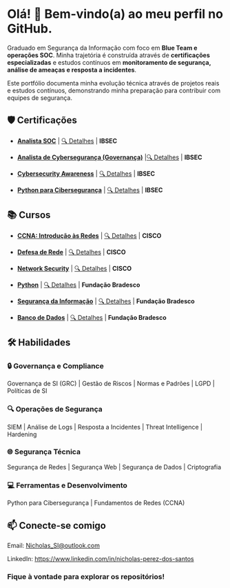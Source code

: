 # Olá! 👋 Bem-vindo(a) ao meu perfil no GitHub.

Graduado em Segurança da Informação com foco em **Blue Team e operações SOC**. 
Minha trajetória é construída através de **certificações especializadas** e 
estudos contínuos em **monitoramento de segurança, análise de ameaças 
e resposta a incidentes**.

Este portfólio documenta minha evolução técnica através de projetos reais 
e estudos contínuos, demonstrando minha preparação para contribuir com 
equipes de segurança.

## 🛡 Certificações
- [**Analista SOC**](certs/Analista_SOC.jpg) | [🔍 Detalhes](certs/SOC_info.png) | **IBSEC**

- [**Analista de Cybersegurança (Governança)**](certs/Analista_de_Cibersegurança_(Governança).jpg) |[🔍 Detalhes](certs/Governança_info.png) | **IBSEC**

- [**Cybersecurity Awareness**](certs/Boas_práticas_de_cibersegurança.jpg) | [🔍 Detalhes](certs/Security_awareness_info.png) | **IBSEC**

- [**Python para Cibersegurança**](certs/Python_para_Cybersegurança.jpeg) | [🔍 Detalhes](certs/Python_info.png) | **IBSEC**


##  📚 Cursos
- [**CCNA: Introdução às Redes**](certs/CCNA1.jpg) | [🔍 Detalhes](https://www.netacad.com/courses/ccna-introduction-networks?courseLang=pt-BR) | **CISCO**

- [**Defesa de Rede**](certs/Defesa_de_Rede.jpg) | [🔍 Detalhes](https://www.netacad.com/courses/network-defense?courseLang=pt-BR) | **CISCO**

- [**Network Security**](certs/Network_Security.jpg) | [🔍 Detalhes](https://www.netacad.com/courses/network-security?courseLang=pt-BR) | **CISCO**

- [**Python**](certs/Python-bra.png) | [🔍 Detalhes](certs/Python-bra-info.png) | **Fundação Bradesco**

- [**Segurança da Informação**](certs/SI-bra.png) | [🔍 Detalhes](certs/SI-info.png) | **Fundação Bradesco**

- [**Banco de Dados**](certs/banco-de-dados-bra.png) | [🔍 Detalhes](certs/banco-bra-info.png) | **Fundação Bradesco**

## 🛠 Habilidades

### 🔒 Governança e Compliance
Governança de SI (GRC) | Gestão de Riscos | Normas e Padrões | LGPD | Políticas de SI

### 🔍 Operações de Segurança
SIEM | Análise de Logs | Resposta a Incidentes | Threat Intelligence | Hardening

### 🌐 Segurança Técnica
Segurança de Redes | Segurança Web | Segurança de Dados | Criptografia

### 💻 Ferramentas e Desenvolvimento
Python para Cibersegurança | Fundamentos de Redes (CCNA)

## 📫 Conecte-se comigo
Email: Nicholas_SI@outlook.com

LinkedIn: https://www.linkedin.com/in/nicholas-perez-dos-santos

### Fique à vontade para explorar os repositórios!
